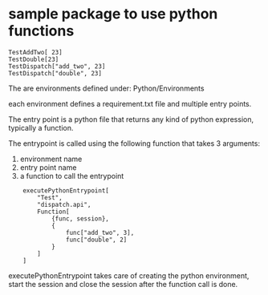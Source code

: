 # sample package to use python functions

```
TestAddTwo[ 23]
TestDouble[23]
TestDispatch["add_two", 23]
TestDispatch["double", 23]
```

The are environments defined under: Python/Environments

each environment defines a requirement.txt file and multiple entry points.

The entry point is a python file that returns any kind of python expression, typically a function.

The entrypoint is called using the following function that takes 3 arguments:

1. environment name
2. entry point name
3. a function to call the entrypoint

```
    executePythonEntrypoint[
        "Test", 
        "dispatch.api", 
        Function[
            {func, session},
            {
                func["add_two", 3],
                func["double", 2]
            }
        ]
    ]
```

executePythonEntrypoint takes care of creating the python environment, start the session and close the session after the function call is done. 